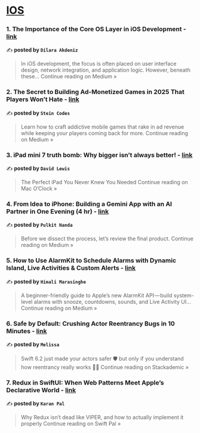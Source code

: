 
<h1><a href=https://medium.com/tag/ios/recommended target="_blank" rel="noopener noreferrer">IOS</a></h1>
<h3>1.  The Importance of the Core OS Layer in iOS Development - <a href="https://medium.com/@dilarakdeniz/the-importance-of-the-core-os-layer-in-ios-development-0477d3910a3c?source=rss------ios-5" target="_blank" rel="noopener noreferrer">link</a></h3>

✍️ **posted by `Dilara Akdeniz`**

<blockquote>In iOS development, the focus is often placed on user interface design, network integration, and application logic. However, beneath these…
Continue reading on Medium »</blockquote>

<h3>2. The Secret to Building Ad-Monetized Games in 2025 That Players Won’t Hate - <a href="https://medium.com/@steincodes/the-secret-to-building-ad-monetized-games-in-2025-that-players-wont-hate-aab703ddc5da?source=rss------ios-5" target="_blank" rel="noopener noreferrer">link</a></h3>

✍️ **posted by `Stein Codes`**

<blockquote>Learn how to craft addictive mobile games that rake in ad revenue while keeping your players coming back for more.
Continue reading on Medium »</blockquote>

<h3>3. iPad mini 7 truth bomb: Why bigger isn’t always better! - <a href="https://medium.com/macoclock/ipad-mini-7-truth-bomb-why-bigger-isnt-always-better-for-ipads-bf4d7e1bcd9a?source=rss------ios-5" target="_blank" rel="noopener noreferrer">link</a></h3>

✍️ **posted by `David Lewis`**

<blockquote>The Perfect iPad You Never Knew You Needed
Continue reading on Mac O’Clock »</blockquote>

<h3>4. From Idea to iPhone: Building a Gemini App with an AI Partner in One Evening (4 hr) - <a href="https://medium.com/@pulkitnanda49mi/from-idea-to-iphone-building-a-gemini-app-with-an-ai-partner-in-one-evening-4-hr-e04537f93230?source=rss------ios-5" target="_blank" rel="noopener noreferrer">link</a></h3>

✍️ **posted by `Pulkit Nanda`**

<blockquote>Before we dissect the process, let’s review the final product.
Continue reading on Medium »</blockquote>

<h3>5. How to Use AlarmKit to Schedule Alarms with Dynamic Island, Live Activities & Custom Alerts - <a href="https://medium.com/@himalimarasinghe/how-to-use-alarmkit-to-schedule-alarms-with-dynamic-island-live-activities-custom-alerts-628da3316697?source=rss------ios-5" target="_blank" rel="noopener noreferrer">link</a></h3>

✍️ **posted by `Himali Marasinghe`**

<blockquote>A beginner-friendly guide to Apple’s new AlarmKit API — build system-level alarms with snooze, countdowns, sounds, and Live Activity UI…
Continue reading on Medium »</blockquote>

<h3>6. Safe by Default: Crushing Actor Reentrancy Bugs in 10 Minutes - <a href="https://blog.stackademic.com/safe-by-default-crushing-actor-reentrancy-bugs-in-10-minutes-4edb6557eed4?source=rss------ios-5" target="_blank" rel="noopener noreferrer">link</a></h3>

✍️ **posted by `Melissa`**

<blockquote>Swift 6.2 just made your actors safer 🛡️ but only if you understand how reentrancy really works 🧠💥
Continue reading on Stackademic »</blockquote>

<h3>7. Redux in SwiftUI: When Web Patterns Meet Apple’s Declarative World - <a href="https://medium.com/swift-pal/redux-in-swiftui-when-web-patterns-meet-apples-declarative-world-43c0d1af644d?source=rss------ios-5" target="_blank" rel="noopener noreferrer">link</a></h3>

✍️ **posted by `Karan Pal`**

<blockquote>Why Redux isn’t dead like VIPER, and how to actually implement it properly
Continue reading on Swift Pal »</blockquote>

